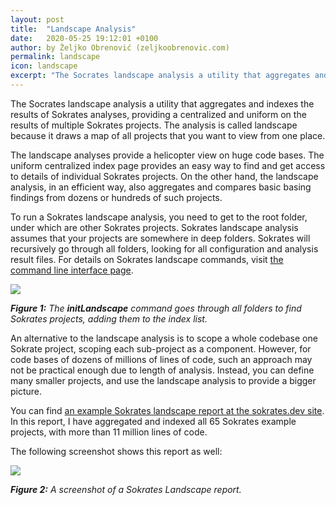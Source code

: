 ```yaml
---
layout: post
title:  "Landscape Analysis"
date:   2020-05-25 19:12:01 +0100
author: by Željko Obrenović (zeljkoobrenovic.com)
permalink: landscape
icon: landscape
excerpt: "The Socrates landscape analysis a utility that aggregates and indexes the results of Sokrates analyses,  providing a centralized and uniform on the results of multiple Sokrates projects."
---
```


The Socrates landscape analysis a utility that aggregates and indexes the results of Sokrates analyses,  providing a centralized and uniform on the results of multiple Sokrates projects. The analysis is called landscape because it draws a map of all projects that you want to view from one place.

The landscape analyses provide a helicopter view on huge code bases. The uniform centralized index page provides an easy way to find and get access to details of individual Sokrates projects. On the other hand, the landscape analysis, in an efficient way, also aggregates and compares basic basing findings from dozens or hundreds of such projects.

To run a Sokrates landscape analysis, you need to get to the root folder, under which are other Sokrates projects. Sokrates landscape analysis assumes that your projects are somewhere in deep folders. Sokrates will recursively go through all folders, looking for all configuration and analysis result files. For details on Sokrates landscape commands, visit [the command line interface page](cli).

![](assets/images/sokrates/cmd-init-landscape.png)

***Figure 1:** The **initLandscape** command goes through all folders to find Sokrates projects, adding them to the index list.*

An alternative to the landscape analysis is to scope a whole codebase one Sokrate project, scoping each sub-project as a component. However, for code bases of dozens of millions of lines of code, such an approach may not be practical enough due to length of analysis. Instead, you can define many smaller projects, and use the landscape analysis to provide a bigger picture.

You can find [an example Sokrates landscape report at the sokrates.dev site](https://d3axxy9bcycpv7.cloudfront.net/_sokrates_landscape/index.html). In this report, I have aggregated and indexed all 65 Sokrates example projects, with more than 11 million lines of code.

The following screenshot shows this report as well:

![](assets/images/sokrates/reports-landscape.png)

***Figure 2:** A screenshot of a Sokrates Landscape report.*

